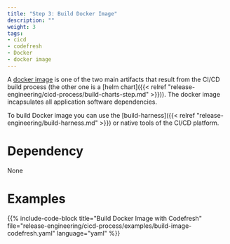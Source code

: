 ```yaml
---
title: "Step 3: Build Docker Image"
description: ""
weight: 3
tags:
- cicd
- codefresh
- Docker
- docker image
---
```


A [docker image](https://docs.docker.com/engine/reference/commandline/images/) is one of the two main artifacts
that result from the CI/CD build process (the other one is a [helm chart]({{< relref "release-engineering/cicd-process/build-charts-step.md" >}})). The docker image incapsulates all application software dependencies.

To build Docker image you can use the [build-harness]({{< relref "release-engineering/build-harness.md" >}}) or native tools of the CI/CD platform.

# Dependency

None

# Examples

{{% include-code-block title="Build Docker Image with Codefresh" file="release-engineering/cicd-process/examples/build-image-codefresh.yaml" language="yaml" %}}
